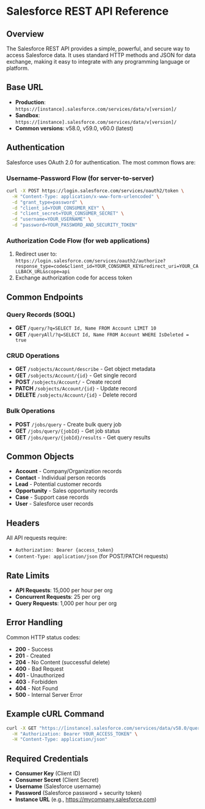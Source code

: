 # Salesforce REST API Reference

## Overview
The Salesforce REST API provides a simple, powerful, and secure way to access Salesforce data. It uses standard HTTP methods and JSON for data exchange, making it easy to integrate with any programming language or platform.

## Base URL
- **Production**: `https://[instance].salesforce.com/services/data/v[version]/`
- **Sandbox**: `https://[instance].salesforce.com/services/data/v[version]/`
- **Common versions**: v58.0, v59.0, v60.0 (latest)

## Authentication
Salesforce uses OAuth 2.0 for authentication. The most common flows are:

### Username-Password Flow (for server-to-server)
```bash
curl -X POST https://login.salesforce.com/services/oauth2/token \
  -H "Content-Type: application/x-www-form-urlencoded" \
  -d "grant_type=password" \
  -d "client_id=YOUR_CONSUMER_KEY" \
  -d "client_secret=YOUR_CONSUMER_SECRET" \
  -d "username=YOUR_USERNAME" \
  -d "password=YOUR_PASSWORD_AND_SECURITY_TOKEN"
```

### Authorization Code Flow (for web applications)
1. Redirect user to: `https://login.salesforce.com/services/oauth2/authorize?response_type=code&client_id=YOUR_CONSUMER_KEY&redirect_uri=YOUR_CALLBACK_URL&scope=api`
2. Exchange authorization code for access token

## Common Endpoints

### Query Records (SOQL)
- **GET** `/query/?q=SELECT Id, Name FROM Account LIMIT 10`
- **GET** `/queryAll/?q=SELECT Id, Name FROM Account WHERE IsDeleted = true`

### CRUD Operations
- **GET** `/sobjects/Account/describe` - Get object metadata
- **GET** `/sobjects/Account/{id}` - Get single record
- **POST** `/sobjects/Account/` - Create record
- **PATCH** `/sobjects/Account/{id}` - Update record
- **DELETE** `/sobjects/Account/{id}` - Delete record

### Bulk Operations
- **POST** `/jobs/query` - Create bulk query job
- **GET** `/jobs/query/{jobId}` - Get job status
- **GET** `/jobs/query/{jobId}/results` - Get query results

## Common Objects
- **Account** - Company/Organization records
- **Contact** - Individual person records
- **Lead** - Potential customer records
- **Opportunity** - Sales opportunity records
- **Case** - Support case records
- **User** - Salesforce user records

## Headers
All API requests require:
- `Authorization: Bearer {access_token}`
- `Content-Type: application/json` (for POST/PATCH requests)

## Rate Limits
- **API Requests**: 15,000 per hour per org
- **Concurrent Requests**: 25 per org
- **Query Requests**: 1,000 per hour per org

## Error Handling
Common HTTP status codes:
- **200** - Success
- **201** - Created
- **204** - No Content (successful delete)
- **400** - Bad Request
- **401** - Unauthorized
- **403** - Forbidden
- **404** - Not Found
- **500** - Internal Server Error

## Example cURL Command
```bash
curl -X GET "https://[instance].salesforce.com/services/data/v58.0/query/?q=SELECT Id, Name FROM Account LIMIT 5" \
  -H "Authorization: Bearer YOUR_ACCESS_TOKEN" \
  -H "Content-Type: application/json"
```

## Required Credentials
- **Consumer Key** (Client ID)
- **Consumer Secret** (Client Secret)
- **Username** (Salesforce username)
- **Password** (Salesforce password + security token)
- **Instance URL** (e.g., https://mycompany.salesforce.com)
